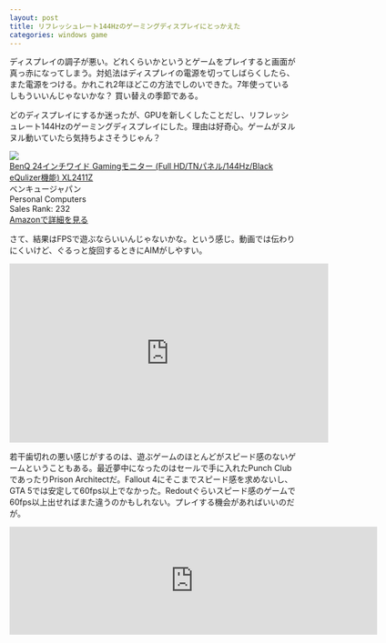 ```yaml
---
layout: post
title: リフレッシュレート144Hzのゲーミングディスプレイにとっかえた
categories: windows game
---
```


ディスプレイの調子が悪い。どれくらいかというとゲームをプレイすると画面が真っ赤になってしまう。対処法はディスプレイの電源を切ってしばらくしたら、また電源をつける。かれこれ2年ほどこの方法でしのいできた。7年使っているしもういいんじゃないかな？ 買い替えの季節である。

どのディスプレイにするか迷ったが、GPUを新しくしたことだし、リフレッシュレート144Hzのゲーミングディスプレイにした。理由は好奇心。ゲームがヌルヌル動いていたら気持ちよさそうじゃん？

<div class="amazon-block"><div class="image"><a href="http://www.amazon.co.jp/exec/obidos/ASIN/B00J2GJB8U/count_0-22" target="_blank"><img src="http://ecx.images-amazon.com/images/I/51VmhYu234L.jpg" /></a></div><div class="title"><a href="http://www.amazon.co.jp/exec/obidos/ASIN/B00J2GJB8U/count_0-22" target="_blank">BenQ 24インチワイド Gamingモニター (Full HD/TNパネル/144Hz/Black eQulizer機能) XL2411Z</a></div><div class="label">ベンキュージャパン</div><div class="binding">Personal Computers</div><div class="rank">Sales Rank: 232</div><a class="link" href="http://www.amazon.co.jp/exec/obidos/ASIN/B00J2GJB8U/count_0-22">Amazonで詳細を見る</a></div>

さて、結果はFPSで遊ぶならいいんじゃないかな。という感じ。動画では伝わりにくいけど、ぐるっと旋回するときにAIMがしやすい。

<div class="videoplayer">
<iframe width="560" height="315" src="https://www.youtube.com/embed/wBWpqJEwMjI" frameborder="0" allowfullscreen></iframe>
</div>

若干歯切れの悪い感じがするのは、遊ぶゲームのほとんどがスピード感のないゲームということもある。最近夢中になったのはセールで手に入れたPunch ClubであったりPrison Architectだ。Fallout 4にそこまでスピード感を求めないし、GTA 5では安定して60fps以上でなかった。Redoutぐらいスピード感のゲームで60fps以上出せればまた違うのかもしれない。プレイする機会があればいいのだが。

<iframe src="http://store.steampowered.com/widget/517710/" frameborder="0" width="646" height="190"></iframe>
